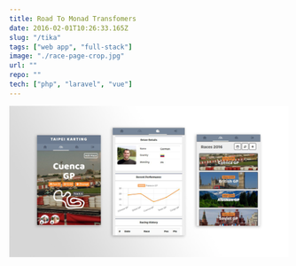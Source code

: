 ```yaml
---
title: Road To Monad Transfomers
date: 2016-02-01T10:26:33.165Z
slug: "/tika"
tags: ["web app", "full-stack"]
image: "./race-page-crop.jpg"
url: ""
repo: ""
tech: ["php", "laravel", "vue"]
---
```


![screen-views](./tika-views.jpg)
